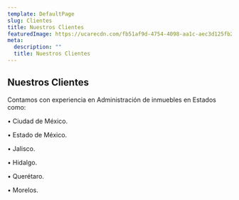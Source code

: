 ```yaml
---
template: DefaultPage
slug: Clientes
title: Nuestros Clientes
featuredImage: https://ucarecdn.com/fb51af9d-4754-4098-aa1c-aec3d125fb21/
meta:
  description: ""
  title: Nuestros Clientes
---
```

## Nuestros Clientes

Contamos con experiencia en Administración de inmuebles en Estados como:

•	Ciudad de México.

•	Estado de México.

•	Jalisco.

•	Hidalgo.

•	Querétaro.

•	Morelos.